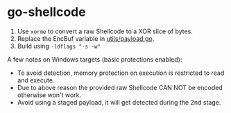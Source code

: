 # go-shellcode

1. Use `xorme` to convert a raw Shellcode to a XOR slice of bytes.
2. Replace the EncBuf variable in [utils/payload.go](utils/payload.go).
3. Build using `-ldflags "-s -w"`

A few notes on Windows targets (basic protections enabled):
* To avoid detection, memory protection on execution is restricted to read and execute.
* Due to above reason the provided raw Shellcode CAN NOT be encoded otherwise won't work.
* Avoid using a staged payload, it will get detected during the 2nd stage.